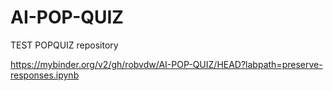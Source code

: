 # AI-POP-QUIZ
TEST POPQUIZ repository


https://mybinder.org/v2/gh/robvdw/AI-POP-QUIZ/HEAD?labpath=preserve-responses.ipynb


